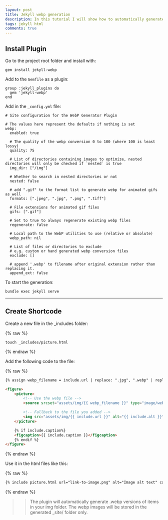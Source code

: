 ```yaml
---
layout: post
title: Jekyll webp generation
description: In this tutorial I will show how to automatically generate webp files from jekyll image assets and include them to the html with a shortcode.
tags: jekyll html
comments: true
---
```


## Install Plugin

Go to the project root folder and install with:

```shell
gem install jekyll-webp
```

Add to the `Gemfile` as a plugin:

```shell
group :jekyll_plugins do
  gem 'jekyll-webp'
end
```

Add in the `_config.yml` file:

```shell
# Site configuration for the WebP Generator Plugin

# The values here represent the defaults if nothing is set
webp:
  enabled: true

  # The quality of the webp conversion 0 to 100 (where 100 is least lossy)
  quality: 75

  # List of directories containing images to optimize, nested directories will only be checked if `nested` is true
  img_dir: ["/img"]

  # Whether to search in nested directories or not
  nested: false

  # add ".gif" to the format list to generate webp for animated gifs as well
  formats: [".jpeg", ".jpg", ".png", ".tiff"]

  # File extensions for animated gif files
  gifs: [".gif"]

  # Set to true to always regenerate existing webp files
  regenerate: false

  # Local path to the WebP utilities to use (relative or absolute)
  webp_path: nil

  # List of files or directories to exclude
  # e.g. custom or hand generated webp conversion files
  exclude: []

  # append '.webp' to filename after original extension rather than replacing it.
  append_ext: false
```

To start the generation:

```shell
bundle exec jekyll serve
```

---

## Create Shortcode

Create a new file in the \_includes folder:

{% raw %}

```shell
touch _includes/picture.html
```

{% endraw %}

Add the following code to the file:

{% raw %}

```html
{% assign webp_filename = include.url | replace: ".jpg", ".webp" | replace: ".jpeg", ".webp" | replace: ".png", ".webp" | replace: ".tiff", ".webp" %}

<figure>
    <picture>
        <!-- Use the webp file -->
        <source srcset="assets/img/{{ webp_filename }}" type="image/webp" />

        <!-- Fallback to the file you added -->
        <img src="assets/img/{{ include.url }}" alt="{{ include.alt }}" />
    </picture>

    {% if include.caption%}
    <figcaption>{{ include.caption }}</figcaption>
    {% endif %}
</figure>
```

{% endraw %}

Use it in the html files like this:

{% raw %}

```html
{% include picture.html url="link-to-image.png" alt="Image alt text" caption="Image caption" %}
```

{% endraw %}

> > The plugin will automatically generate .webp versions of items in your img folder. The webp images will be stored in the generated \_site/ folder only.

